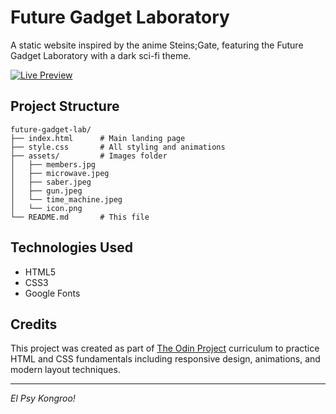 # Future Gadget Laboratory

A static website inspired by the anime Steins;Gate, featuring the Future Gadget Laboratory with a dark sci-fi theme.

<a href="https://dadalober.github.io/fg-laboratory/" target="_blank">
  <img src="https://img.shields.io/badge/Live%20Preview-Click%20Here-2b2b2b?style=for-the-badge&logo=firefox-browser&logoColor=white" alt="Live Preview" />
</a>

## Project Structure

```
future-gadget-lab/
├── index.html      # Main landing page
├── style.css       # All styling and animations
├── assets/         # Images folder
│   ├── members.jpg
│   ├── microwave.jpeg
│   ├── saber.jpeg
│   ├── gun.jpeg
│   └── time_machine.jpeg
│   └── icon.png
└── README.md       # This file
```

## Technologies Used

-   HTML5
-   CSS3
-   Google Fonts

## Credits

This project was created as part of [The Odin Project](https://www.theodinproject.com/) curriculum to practice HTML and CSS fundamentals including responsive design, animations, and modern layout techniques.

---

_El Psy Kongroo!_
